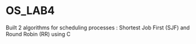 # OS_LAB4
Built 2 algorithms for scheduling processes : Shortest Job First (SJF) and Round Robin (RR) using C
